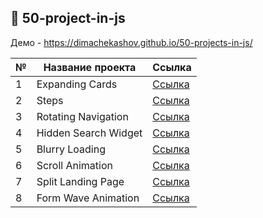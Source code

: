 ## :ledger: 50-project-in-js

Демо - https://dimachekashov.github.io/50-projects-in-js/

| № | Название проекта      | Ссылка                                                                                      |
| - | --------------------- | ------------------------------------------------------------------------------------------- |
| 1 | Expanding Cards       | [Ссылка](https://dimachekashov.github.io/50-projects-in-js/ExpandingCards-1/index.html)     |
| 2 | Steps                 | [Ссылка](https://dimachekashov.github.io/50-projects-in-js/Steps-2/index.html)              |
| 3 | Rotating Navigation   | [Ссылка](https://dimachekashov.github.io/50-projects-in-js/RotatingNavigation-3/index.html) |
| 4 | Hidden Search Widget  | [Ссылка](https://dimachekashov.github.io/50-projects-in-js/HiddenSearchWidget-4/index.html) |
| 5 | Blurry Loading        | [Ссылка](https://dimachekashov.github.io/50-projects-in-js/BlurryLoading-5/index.html)      |
| 6 | Scroll Animation      | [Ссылка](https://dimachekashov.github.io/50-projects-in-js/ScrollAnimation-6/index.html)    |
| 7 | Split Landing Page    | [Ссылка](https://dimachekashov.github.io/50-projects-in-js/SplitLandingPage-7/index.html)   |
| 8 | Form Wave Animation   | [Ссылка](https://dimachekashov.github.io/50-projects-in-js/FormWaveAnimation-8/index.html)  |